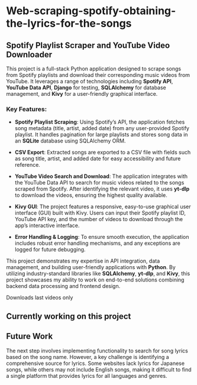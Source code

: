 # Web-scraping-spotify-obtaining-the-lyrics-for-the-songs
## Spotify Playlist Scraper and YouTube Video Downloader

This project is a full-stack Python application designed to scrape songs from Spotify playlists and download their corresponding music videos from YouTube. It leverages a range of technologies including **Spotify API**, **YouTube Data API**, **Django** for testing, **SQLAlchemy** for database management, and **Kivy** for a user-friendly graphical interface.

### Key Features:
- **Spotify Playlist Scraping**: Using Spotify’s API, the application fetches song metadata (title, artist, added date) from any user-provided Spotify playlist. It handles pagination for large playlists and stores song data in an **SQLite** database using SQLAlchemy ORM.
  
- **CSV Export**: Extracted songs are exported to a CSV file with fields such as song title, artist, and added date for easy accessibility and future reference.

- **YouTube Video Search and Download**: The application integrates with the YouTube Data API to search for music videos related to the songs scraped from Spotify. After identifying the relevant video, it uses **yt-dlp** to download the videos, ensuring the highest quality available.
  
- **Kivy GUI**: The project features a responsive, easy-to-use graphical user interface (GUI) built with Kivy. Users can input their Spotify playlist ID, YouTube API key, and the number of videos to download through the app’s interactive interface.

- **Error Handling & Logging**: To ensure smooth execution, the application includes robust error handling mechanisms, and any exceptions are logged for future debugging.

This project demonstrates my expertise in API integration, data management, and building user-friendly applications with **Python**. By utilizing industry-standard libraries like **SQLAlchemy**, **yt-dlp**, and **Kivy**, this project showcases my ability to work on end-to-end solutions combining backend data processing and frontend design.

Downloads last videos only
## Currently working on this project

## Future Work
The next step involves implementing functionality to search for song lyrics based on the song name. However, a key challenge is identifying a comprehensive source for lyrics. Some websites lack lyrics for Japanese songs, while others may not include English songs, making it difficult to find a single platform that provides lyrics for all languages and genres.

